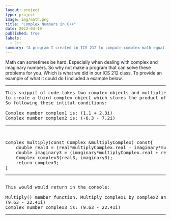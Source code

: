 ```yaml
---
layout: project
type: project
image: img/math.png
title: "Complex Numbers in C++"
date: 2022-04-19
published: true
labels:
  - C++
summary: "A program I created in ICS 212 to compute complex math equations."
---
```


Math can sometimes be hard. Especially when dealing with complex and imaginary numbers. 
So why not make a program that can solve these problems for you. Which is what we did in our ICS 212 class. 
To provide an example of what it could do I included a example below.


<hr>

<pre>
This snippit of code takes two complex objects and multiplies them together 
to create a third complex object which stores the product of the two. 
So following these intital conditions:

Complex number complex1 is: (1.1 + 2.3i)
Complex number complex2 is: (-6.3 - 7.2i)
<hr>

Complex multiply(const Complex &multiplyComplex) const{
    double real3 = (real*multiplyComplex.real - imaginary*multiplyComplex.imaginary);
    double imaginary3 = (imaginary*multiplyComplex.real + real*multiplyComplex.imaginary);
    Complex complex3(real3, imaginary3);
    return complex3;
}
<hr>
This would would return in the console:

Multiply() member function. Multiply complex1 by complex2 and store it in complex3.
(9.63 - 22.41i)
Complex number complex3 is: (9.63 - 22.41i)
</pre>

<hr>
